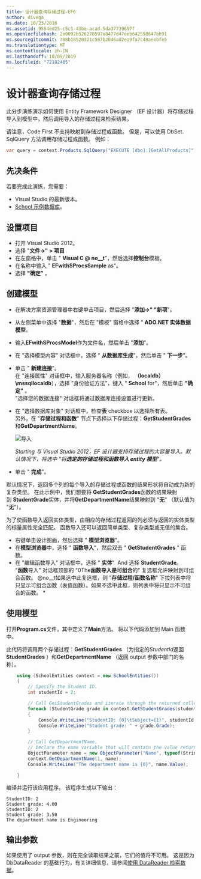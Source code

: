 ```yaml
---
title: 设计器查询存储过程-EF6
author: divega
ms.date: 10/23/2016
ms.assetid: 9554ed25-c5c1-43be-acad-5da37739697f
ms.openlocfilehash: 2e0092b526278597e8477d47eeb642598647bb91
ms.sourcegitcommit: 708b18520321c587b2046ad2ea9fa7c48aeebfe5
ms.translationtype: MT
ms.contentlocale: zh-CN
ms.lasthandoff: 10/09/2019
ms.locfileid: "72182485"
---
```

# <a name="designer-query-stored-procedures"></a>设计器查询存储过程
此分步演练演示如何使用 Entity Framework Designer （EF 设计器）将存储过程导入到模型中，然后调用导入的存储过程来检索结果。 

请注意，Code First 不支持映射到存储过程或函数。 但是，可以使用 DbSet. SqlQuery 方法调用存储过程或函数。 例如：
``` csharp
var query = context.Products.SqlQuery("EXECUTE [dbo].[GetAllProducts]")`;
```

## <a name="prerequisites"></a>先决条件

若要完成此演练，您需要：

- Visual Studio 的最新版本。
- [School 示例数据库](~/ef6/resources/school-database.md)。

## <a name="set-up-the-project"></a>设置项目

-   打开 Visual Studio 2012。
-   选择 "**文件-&gt;" &gt; 项目**
-   在左窗格中，单击 " **Visual C @ no__t**"，然后选择**控制台**模板。
-   在名称中输入 " **EFwithSProcsSample** as"。
-   选择 **"确定"** 。

## <a name="create-a-model"></a>创建模型

-   在解决方案资源管理器中右键单击项目，然后选择 "**添加-&gt;" "新项**"。
-   从左侧菜单中选择 "**数据**"，然后在 "模板" 窗格中选择 " **ADO.NET 实体数据模型**。
-   输入**EFwithSProcsModel**作为文件名，然后单击 "**添加**"。
-   在 "选择模型内容" 对话框中，选择 " **从数据库生成**"，然后单击 " **下一步**"。
-   单击 " **新建连接**"。  
    在 "连接属性" 对话框中，输入服务器名称（例如， **（localdb） \\mssqllocaldb**），选择 "身份验证方法"，键入 " **School** for"，然后单击 **"确定"** 。  
    "选择您的数据连接" 对话框将通过数据库连接设置进行更新。
-   在 "选择数据库对象" 对话框中，检查**表** checkbox 以选择所有表。  
    另外，在 "**存储过程和函数**" 节点下选择以下存储过程：**GetStudentGrades**和**GetDepartmentName**。 

    ![导入](~/ef6/media/import.jpg)

    *Starting 与 Visual Studio 2012，EF 设计器支持存储过程的大容量导入。默认情况下，将选中 "将**选定的存储过程和函数导入 entity 模型**"。*
-   单击 " **完成**"。

默认情况下，返回多个列的每个导入的存储过程或函数的结果形状将自动成为新的复杂类型。 在此示例中，我们想要将 **GetStudentGrades**函数的结果映射到 **StudentGrade**实体，并将**GetDepartmentName**结果映射到 "**无**" （默认值为 "**无**"）。

为了使函数导入返回实体类型，由相应的存储过程返回的列必须与返回的实体类型的标量属性完全匹配。 函数导入还可以返回简单类型、复杂类型或无值的集合。

-   右键单击设计图面，然后选择 " **模型浏览器**"。
-   在**模型浏览器**中，选择 " **函数导入**"，然后双击 " **GetStudentGrades** " 函数。
-   在 "编辑函数导入" 对话框中，选择 " **实体**"  And 选择 **StudentGrade**。  
    "**函数**导入" 对话框顶部的 "0The**函数导入是可组合**的" 复选框允许映射到可组合函数。 @no__t如果选中此复选框，则 "**存储过程/函数名称**" 下拉列表中将只显示可组合函数（表值函数）。如果不选中此框，则列表中将只显示不可组合的函数。 *

## <a name="use-the-model"></a>使用模型

打开**Program.cs**文件，其中定义了**Main**方法。 将以下代码添加到 Main 函数中。

此代码将调用两个存储过程：**GetStudentGrades** （为指定的*StudentId*返回**StudentGrades** ）和**GetDepartmentName** （返回 output 参数中部门的名称）。  

``` csharp
    using (SchoolEntities context = new SchoolEntities())
    {
        // Specify the Student ID.
        int studentId = 2;

        // Call GetStudentGrades and iterate through the returned collection.
        foreach (StudentGrade grade in context.GetStudentGrades(studentId))
        {
            Console.WriteLine("StudentID: {0}\tSubject={1}", studentId, grade.Subject);
            Console.WriteLine("Student grade: " + grade.Grade);
        }

        // Call GetDepartmentName.
        // Declare the name variable that will contain the value returned by the output parameter.
        ObjectParameter name = new ObjectParameter("Name", typeof(String));
        context.GetDepartmentName(1, name);
        Console.WriteLine("The department name is {0}", name.Value);

    }
```

编译并运行该应用程序。 该程序生成以下输出：

```console
StudentID: 2
Student grade: 4.00
StudentID: 2
Student grade: 3.50
The department name is Engineering
```

<a name="output-parameters"></a>输出参数
-----------------

如果使用了 output 参数，则在完全读取结果之前，它们的值将不可用。 这是因为 DbDataReader 的基础行为，有关详细信息，请参阅[使用 DataReader 检索数据](https://go.microsoft.com/fwlink/?LinkID=398589)。
